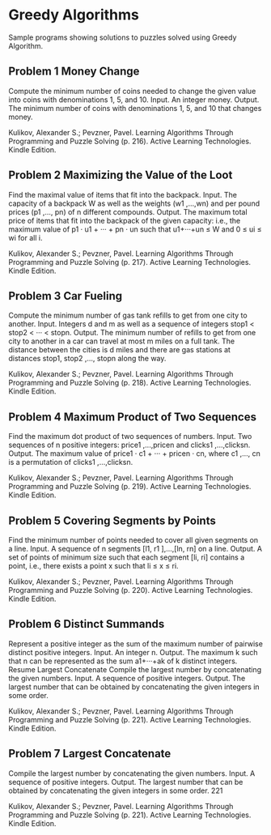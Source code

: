 # Greedy Algorithms
 Sample programs showing solutions to puzzles solved using Greedy Algorithm.

## Problem 1 Money Change

Compute the minimum number of coins  needed to change the given value into  coins with denominations 1, 5, and 10.  Input. An integer money.  Output. The minimum number of  coins with denominations 1, 5, and 10  that changes money. 

Kulikov, Alexander S.; Pevzner, Pavel. Learning Algorithms Through Programming and Puzzle Solving (p. 216). Active Learning Technologies. Kindle Edition. 


## Problem 2 Maximizing the Value of the Loot

Find the maximal value of items that fit  into the backpack.  Input. The capacity of a backpack W  as well as the weights (w1 ,...,wn) and  per pound prices (p1 ,..., pn) of n different compounds.  Output. The maximum total price  of items that fit into the backpack of  the given capacity: i.e., the maximum  value of p1 · u1 + ··· + pn · un such that  u1+···+un ≤ W and 0 ≤ ui ≤ wi for all i. 

Kulikov, Alexander S.; Pevzner, Pavel. Learning Algorithms Through Programming and Puzzle Solving (p. 217). Active Learning Technologies. Kindle Edition. 



## Problem 3 Car Fueling  

Compute the minimum number of gas  tank refills to get from one city to another.  Input. Integers d and m as well as a sequence of integers stop1 < stop2 < ··· <  stopn.  Output. The minimum number of  refills to get from one city to another  in a car can travel at most m miles on  a full tank. The distance between the  cities is d miles and there are gas stations at distances stop1, stop2 ,..., stopn  along the way.

Kulikov, Alexander S.; Pevzner, Pavel. Learning Algorithms Through Programming and Puzzle Solving (p. 218). Active Learning Technologies. Kindle Edition. 


## Problem 4 Maximum Product of Two Sequences  

Find the maximum dot product of two sequences of numbers.  Input. Two sequences of n positive integers: price1 ,...,pricen and  clicks1 ,...,clicksn.  Output. The maximum value of price1 ·  c1 + ··· + pricen · cn, where c1 ,..., cn is a  permutation of clicks1 ,...,clicksn.  

Kulikov, Alexander S.; Pevzner, Pavel. Learning Algorithms Through Programming and Puzzle Solving (p. 219). Active Learning Technologies. Kindle Edition. 



## Problem 5 Covering Segments by Points

Find the minimum number of points  needed to cover all given segments on  a line.  Input. A sequence of n segments  [l1, r1 ],...,[ln, rn] on a line.  Output. A set of points of minimum  size such that each segment [li, ri] contains a point, i.e., there exists a point x  such that li ≤ x ≤ ri.

Kulikov, Alexander S.; Pevzner, Pavel. Learning Algorithms Through Programming and Puzzle Solving (p. 220). Active Learning Technologies. Kindle Edition. 



## Problem 6 Distinct Summands

Represent a positive integer as the sum of  the maximum number of pairwise distinct  positive integers.  Input. An integer n.  Output. The maximum k such that n  can be represented as the sum a1+···+ak  of k distinct integers.  Resume Largest Concatenate  Compile the largest number by concatenating the given numbers.  Input. A sequence of positive integers.  Output. The largest number that can  be obtained by concatenating the given  integers in some order.

Kulikov, Alexander S.; Pevzner, Pavel. Learning Algorithms Through Programming and Puzzle Solving (p. 221). Active Learning Technologies. Kindle Edition. 


## Problem 7 Largest Concatenate

Compile the largest number by concatenating the given numbers.  Input. A sequence of positive integers.  Output. The largest number that can  be obtained by concatenating the given  integers in some order.  221 

Kulikov, Alexander S.; Pevzner, Pavel. Learning Algorithms Through Programming and Puzzle Solving (p. 221). Active Learning Technologies. Kindle Edition. 
